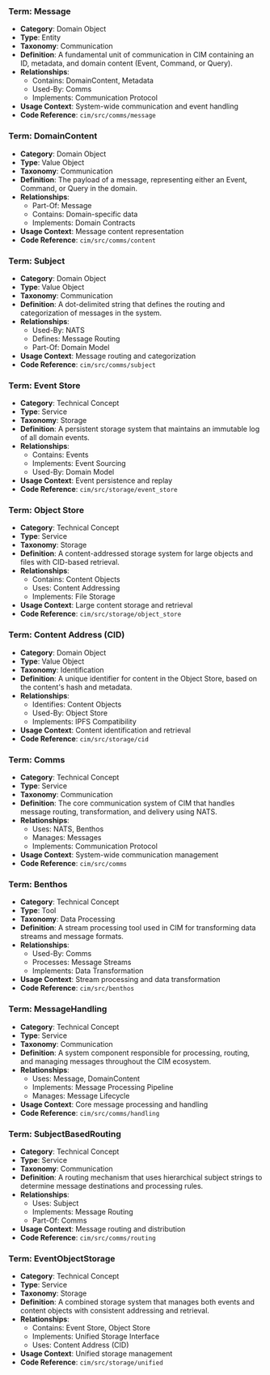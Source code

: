 ### Term: Message
- **Category**: Domain Object
- **Type**: Entity
- **Taxonomy**: Communication
- **Definition**: A fundamental unit of communication in CIM containing an ID, metadata, and domain content (Event, Command, or Query).
- **Relationships**:
  * Contains: DomainContent, Metadata
  * Used-By: Comms
  * Implements: Communication Protocol
- **Usage Context**: System-wide communication and event handling
- **Code Reference**: `cim/src/comms/message`

### Term: DomainContent
- **Category**: Domain Object
- **Type**: Value Object
- **Taxonomy**: Communication
- **Definition**: The payload of a message, representing either an Event, Command, or Query in the domain.
- **Relationships**:
  * Part-Of: Message
  * Contains: Domain-specific data
  * Implements: Domain Contracts
- **Usage Context**: Message content representation
- **Code Reference**: `cim/src/comms/content`

### Term: Subject
- **Category**: Domain Object
- **Type**: Value Object
- **Taxonomy**: Communication
- **Definition**: A dot-delimited string that defines the routing and categorization of messages in the system.
- **Relationships**:
  * Used-By: NATS
  * Defines: Message Routing
  * Part-Of: Domain Model
- **Usage Context**: Message routing and categorization
- **Code Reference**: `cim/src/comms/subject`

### Term: Event Store
- **Category**: Technical Concept
- **Type**: Service
- **Taxonomy**: Storage
- **Definition**: A persistent storage system that maintains an immutable log of all domain events.
- **Relationships**:
  * Contains: Events
  * Implements: Event Sourcing
  * Used-By: Domain Model
- **Usage Context**: Event persistence and replay
- **Code Reference**: `cim/src/storage/event_store`

### Term: Object Store
- **Category**: Technical Concept
- **Type**: Service
- **Taxonomy**: Storage
- **Definition**: A content-addressed storage system for large objects and files with CID-based retrieval.
- **Relationships**:
  * Contains: Content Objects
  * Uses: Content Addressing
  * Implements: File Storage
- **Usage Context**: Large content storage and retrieval
- **Code Reference**: `cim/src/storage/object_store`

### Term: Content Address (CID)
- **Category**: Domain Object
- **Type**: Value Object
- **Taxonomy**: Identification
- **Definition**: A unique identifier for content in the Object Store, based on the content's hash and metadata.
- **Relationships**:
  * Identifies: Content Objects
  * Used-By: Object Store
  * Implements: IPFS Compatibility
- **Usage Context**: Content identification and retrieval
- **Code Reference**: `cim/src/storage/cid`

### Term: Comms
- **Category**: Technical Concept
- **Type**: Service
- **Taxonomy**: Communication
- **Definition**: The core communication system of CIM that handles message routing, transformation, and delivery using NATS.
- **Relationships**:
  * Uses: NATS, Benthos
  * Manages: Messages
  * Implements: Communication Protocol
- **Usage Context**: System-wide communication management
- **Code Reference**: `cim/src/comms`

### Term: Benthos
- **Category**: Technical Concept
- **Type**: Tool
- **Taxonomy**: Data Processing
- **Definition**: A stream processing tool used in CIM for transforming data streams and message formats.
- **Relationships**:
  * Used-By: Comms
  * Processes: Message Streams
  * Implements: Data Transformation
- **Usage Context**: Stream processing and data transformation
- **Code Reference**: `cim/src/benthos`

### Term: MessageHandling
- **Category**: Technical Concept
- **Type**: Service
- **Taxonomy**: Communication
- **Definition**: A system component responsible for processing, routing, and managing messages throughout the CIM ecosystem.
- **Relationships**:
  * Uses: Message, DomainContent
  * Implements: Message Processing Pipeline
  * Manages: Message Lifecycle
- **Usage Context**: Core message processing and handling
- **Code Reference**: `cim/src/comms/handling`

### Term: SubjectBasedRouting
- **Category**: Technical Concept
- **Type**: Service
- **Taxonomy**: Communication
- **Definition**: A routing mechanism that uses hierarchical subject strings to determine message destinations and processing rules.
- **Relationships**:
  * Uses: Subject
  * Implements: Message Routing
  * Part-Of: Comms
- **Usage Context**: Message routing and distribution
- **Code Reference**: `cim/src/comms/routing`

### Term: EventObjectStorage
- **Category**: Technical Concept
- **Type**: Service
- **Taxonomy**: Storage
- **Definition**: A combined storage system that manages both events and content objects with consistent addressing and retrieval.
- **Relationships**:
  * Contains: Event Store, Object Store
  * Implements: Unified Storage Interface
  * Uses: Content Address (CID)
- **Usage Context**: Unified storage management
- **Code Reference**: `cim/src/storage/unified` 